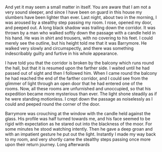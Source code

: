 And yet it may seem a small matter in itself. You are aware that I am
not a very sound sleeper, and since I have been on guard in this house
my slumbers have been lighter than ever. Last night, about two in the
morning, I was aroused by a stealthy step passing my room. I rose,
opened my door, and peeped out. A long black shadow was trailing down
the corridor. It was thrown by a man who walked softly down the passage
with a candle held in his hand. He was in shirt and trousers, with no
covering to his feet. I could merely see the outline, but his height
told me that it was Barrymore. He walked very slowly and circumspectly,
and there was something indescribably guilty and furtive in his whole
appearance.

I have told you that the corridor is broken by the balcony which runs
round the hall, but that it is resumed upon the farther side. I waited
until he had passed out of sight and then I followed him. When I came
round the balcony he had reached the end of the farther corridor, and I
could see from the glimmer of light through an open door that he had
entered one of the rooms. Now, all these rooms are unfurnished and
unoccupied, so that his expedition became more mysterious than ever. The
light shone steadily as if he were standing motionless. I crept down the
passage as noiselessly as I could and peeped round the corner of the
door.

Barrymore was crouching at the window with the candle held against the
glass. His profile was half turned towards me, and his face seemed to be
rigid with expectation as he stared out into the blackness of the moor.
For some minutes he stood watching intently. Then he gave a deep groan
and with an impatient gesture he put out the light. Instantly I made my
way back to my room, and very shortly came the stealthy steps passing
once more upon their return journey. Long afterwards
